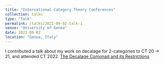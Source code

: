 ```yaml
---
title: "International Category Theory Conferences"
collection: talks
type: "Talk"
permalink: /talks/2021-09-02-talk-1
venue: "University of Genoa"
date: 2021-09-02
location: "Genoa, Italy"
---
```


I contributed a talk about my work on decalage for 2-categories to CT 20 → 21, and attended CT 2022.
[The Decalage Comonad and its Restrictions](https://www.youtube.com/watch?v=M8J_FdyAS0o)
